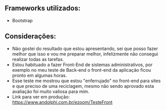 ## Frameworks utilizados:
 - Bootstrap

## Considerações:
 - Não gostei do resultado que estou apresentando, sei que posso fazer melhor que isso e vou me preparar melhor, infelizmente não consegui realizar todas as tarefas. 
 - Estou habituado a fazer Front-End de sistemas administrativos, por exemplo no meu teste de Back-end o front-end da aplicação ficou pronto em algumas horas.
 - Esse teste me mostrou que estou "enferrujado" no front-end para sites e que preciso de uma reciclagem, mesmo não sendo aprovado esta avaliação foi muito valiosa para mim.
 - Link para ver em produção: https://www.andolphi.com.br/ezoom/TesteFront
 

